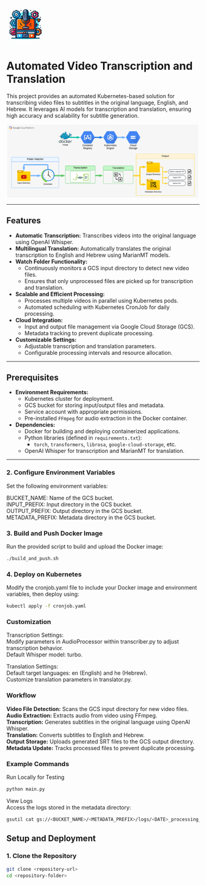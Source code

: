 <img src="appendix/icon.png" alt="Alt text for image1" width="100"/>

# Automated Video Transcription and Translation

This project provides an automated Kubernetes-based solution for transcribing video files to subtitles in the original language, English, and Hebrew. It leverages AI models for transcription and translation, ensuring high accuracy and scalability for subtitle generation.

<img src="appendix/workflow.png" alt="Alt text for image1" width="500"/>

---

## Features
- **Automatic Transcription:** Transcribes videos into the original language using OpenAI Whisper.
- **Multilingual Translation:** Automatically translates the original transcription to English and Hebrew using MarianMT models.
- **Watch Folder Functionality:**
  - Continuously monitors a GCS input directory to detect new video files.
  - Ensures that only unprocessed files are picked up for transcription and translation.
- **Scalable and Efficient Processing:**
  - Processes multiple videos in parallel using Kubernetes pods.
  - Automated scheduling with Kubernetes CronJob for daily processing.
- **Cloud Integration:**
  - Input and output file management via Google Cloud Storage (GCS).
  - Metadata tracking to prevent duplicate processing.
- **Customizable Settings:**
  - Adjustable transcription and translation parameters.
  - Configurable processing intervals and resource allocation.

---

## Prerequisites
- **Environment Requirements:**
  - Kubernetes cluster for deployment.
  - GCS bucket for storing input/output files and metadata.
  - Service account with appropriate permissions.
  - Pre-installed `FFmpeg` for audio extraction in the Docker container.
- **Dependencies:**
  - Docker for building and deploying containerized applications.
  - Python libraries (defined in `requirements.txt`):
    - `torch`, `transformers`, `librosa`, `google-cloud-storage`, etc.
  - OpenAI Whisper for transcription and MarianMT for translation.

---

### 2. Configure Environment Variables
Set the following environment variables:   

BUCKET_NAME: Name of the GCS bucket.   
INPUT_PREFIX: Input directory in the GCS bucket.   
OUTPUT_PREFIX: Output directory in the GCS bucket.   
METADATA_PREFIX: Metadata directory in the GCS bucket.   

### 3. Build and Push Docker Image
Run the provided script to build and upload the Docker image:   

```bash
./build_and_push.sh
```

### 4. Deploy on Kubernetes
Modify the cronjob.yaml file to include your Docker image and environment variables, then deploy using:   

```bash
kubectl apply -f cronjob.yaml
```

### Customization   
Transcription Settings:      
Modify parameters in AudioProcessor within transcriber.py to adjust transcription behavior.   
Default Whisper model: turbo.   

Translation Settings:   
Default target languages: en (English) and he (Hebrew).   
Customize translation parameters in translator.py.   

### Workflow
  
**Video File Detection:** Scans the GCS input directory for new video files.   
**Audio Extraction:** Extracts audio from video using FFmpeg.   
**Transcription:** Generates subtitles in the original language using OpenAI Whisper.   
**Translation:** Converts subtitles to English and Hebrew.   
**Output Storage:** Uploads generated SRT files to the GCS output directory.   
**Metadata Update:** Tracks processed files to prevent duplicate processing.   

### Example Commands   
Run Locally for Testing    
```bash
python main.py
```
   
View Logs   
Access the logs stored in the metadata directory:   
```bash
gsutil cat gs://<BUCKET_NAME>/<METADATA_PREFIX>/logs/<DATE>_processing_log.json
```


## Setup and Deployment

### 1. Clone the Repository
```bash
git clone <repository-url>
cd <repository-folder>
